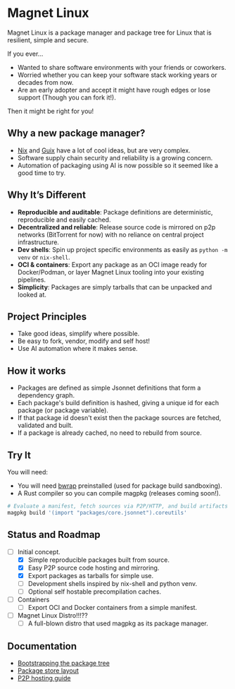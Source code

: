 # Magnet Linux

Magnet Linux is a package manager and package tree for Linux that is resilient, simple and secure. 

If you ever...

- Wanted to share software environments with your friends or coworkers.
- Worried whether you can keep your software stack working years or decades from now.
- Are an early adopter and accept it might have rough edges or lose support (Though you can fork it!).

Then it might be right for you!


## Why a new package manager?

- [Nix](https://github.com/NixOS/nixpkgs) and [Guix](https://guix.gnu.org/) have a lot of cool ideas, but are very complex.
- Software supply chain security and reliability is a growing concern.
- Automation of packaging using AI is now possible so it seemed like a good time to try.

## Why It’s Different

- **Reproducible and auditable**: Package definitions are deterministic, reproducible and easily cached.
- **Decentralized and reliable**: Release source code is mirrored on p2p networks (BitTorrent for now) with no reliance on central project infrastructure.
- **Dev shells**: Spin up project specific environments as easily as `python -m venv` or `nix-shell`.
- **OCI & containers**: Export any package as an OCI image ready for Docker/Podman, or layer Magnet Linux tooling into your existing pipelines.
- **Simplicity**: Packages are simply tarballs that can be unpacked and looked at.

## Project Principles

- Take good ideas, simplify where possible.
- Be easy to fork, vendor, modify and self host!
- Use AI automation where it makes sense.

## How it works

- Packages are defined as simple Jsonnet definitions that form a dependency graph.
- Each package's build definition is hashed, giving a unique id for each package (or package variable).
- If that package id doesn't exist then the package sources are fetched, validated and built.
- If a package is already cached, no need to rebuild from source.

## Try It

You will need:

- You will need [bwrap](https://github.com/containers/bubblewrap) preinstalled (used for package build sandboxing). 
- A Rust compiler so you can compile magpkg (releases coming soon!).

```bash
# Evaluate a manifest, fetch sources via P2P/HTTP, and build artifacts
magpkg build '(import "packages/core.jsonnet").coreutils'
```

## Status and Roadmap

- [ ] Initial concept.
  - [x] Simple reproducible packages built from source.
  - [x] Easy P2P source code hosting and mirroring.
  - [x] Export packages as tarballs for simple use.
  - [ ] Development shells inspired by nix-shell and python venv.
  - [ ] Optional self hostable precompilation caches.
- [ ] Containers
  - [ ] Export OCI and Docker containers from a simple manifest.
- [ ] Magnet Linux Distro!!!??
  - [ ] A full-blown distro that used magpkg as its package manager.

## Documentation

- [Bootstrapping the package tree](doc/bootstrap.md)
- [Package store layout](doc/store-layout.md)
- [P2P hosting guide](doc/p2p-hosting.md)
